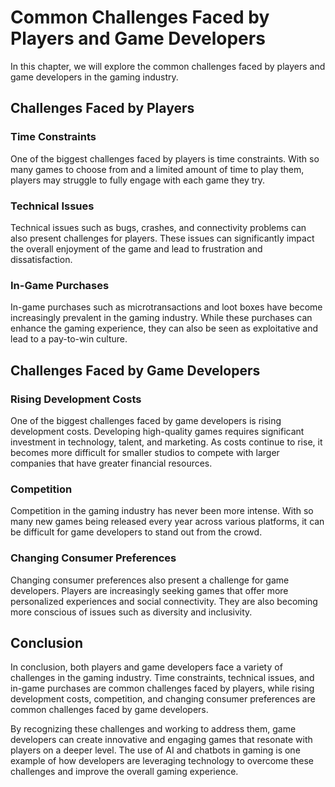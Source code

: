Common Challenges Faced by Players and Game Developers
================================================================================================

In this chapter, we will explore the common challenges faced by players and game developers in the gaming industry.

Challenges Faced by Players
---------------------------

### Time Constraints

One of the biggest challenges faced by players is time constraints. With so many games to choose from and a limited amount of time to play them, players may struggle to fully engage with each game they try.

### Technical Issues

Technical issues such as bugs, crashes, and connectivity problems can also present challenges for players. These issues can significantly impact the overall enjoyment of the game and lead to frustration and dissatisfaction.

### In-Game Purchases

In-game purchases such as microtransactions and loot boxes have become increasingly prevalent in the gaming industry. While these purchases can enhance the gaming experience, they can also be seen as exploitative and lead to a pay-to-win culture.

Challenges Faced by Game Developers
-----------------------------------

### Rising Development Costs

One of the biggest challenges faced by game developers is rising development costs. Developing high-quality games requires significant investment in technology, talent, and marketing. As costs continue to rise, it becomes more difficult for smaller studios to compete with larger companies that have greater financial resources.

### Competition

Competition in the gaming industry has never been more intense. With so many new games being released every year across various platforms, it can be difficult for game developers to stand out from the crowd.

### Changing Consumer Preferences

Changing consumer preferences also present a challenge for game developers. Players are increasingly seeking games that offer more personalized experiences and social connectivity. They are also becoming more conscious of issues such as diversity and inclusivity.

Conclusion
----------

In conclusion, both players and game developers face a variety of challenges in the gaming industry. Time constraints, technical issues, and in-game purchases are common challenges faced by players, while rising development costs, competition, and changing consumer preferences are common challenges faced by game developers.

By recognizing these challenges and working to address them, game developers can create innovative and engaging games that resonate with players on a deeper level. The use of AI and chatbots in gaming is one example of how developers are leveraging technology to overcome these challenges and improve the overall gaming experience.


